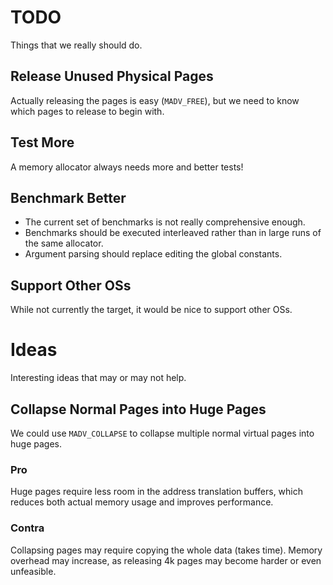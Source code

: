 # TODO
Things that we really should do.

## Release Unused Physical Pages
Actually releasing the pages is easy (`MADV_FREE`), but we need to know which pages to release to begin with.

## Test More
A memory allocator always needs more and better tests!

## Benchmark Better
- The current set of benchmarks is not really comprehensive enough.
- Benchmarks should be executed interleaved rather than in large runs of the same allocator.
- Argument parsing should replace editing the global constants.

## Support Other OSs
While not currently the target, it would be nice to support other OSs.

# Ideas
Interesting ideas that may or may not help.

## Collapse Normal Pages into Huge Pages
We could use `MADV_COLLAPSE` to collapse multiple normal virtual pages into huge pages.

### Pro
Huge pages require less room in the address translation buffers, which reduces both actual memory usage and improves performance.

### Contra
Collapsing pages may require copying the whole data (takes time).
Memory overhead may increase, as releasing 4k pages may become harder or even unfeasible.

